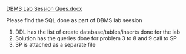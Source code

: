 [DBMS Lab Session Ques.docx](https://github.com/rajesh-manoharan/RajeshManoharan_DORM_LAB4DBMS/files/10099009/DBMS.Lab.Session.Ques.docx)

Please find the SQL done as part of DBMS lab seesion
1. DDL has the list of create database/tables/inserts done for the lab
2. Solution has the queries done for problem 3 to 8 and 9 call to SP
3. SP is attached as a separate file

